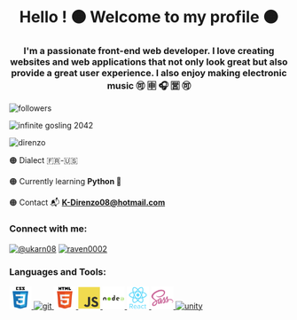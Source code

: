 <h1 align="center">Hello ! 🟠 Welcome to my profile 🟠 </h1>
<h3 align="center">I'm a passionate front-end web developer. I love creating websites and web applications that not only look great but also provide a great user experience. I also enjoy making electronic music 🉑 🈸 🎧 🈺 🉑 </h3>
 <img alt="followers" title="Follow me on Github" src="https://custom-icon-badges.demolab.com/github/followers/Ukarn08?color=FFA500&labelColor=FFA500&style=for-the-badge&logo=person-add&label=Follow&logoColor=white"/></a>

![infinite gosling 2042](https://user-images.githubusercontent.com/108266433/224511140-950d2cdd-ecc2-411d-99c8-16301e1ecc29.gif)


<p align="left"> <img src="https://komarev.com/ghpvc/?username=direnzo&label=Profile%20views&color=0e75b6&style=flat" alt="direnzo" /> </p>

🟠 <span title="Lang">Dialect</span> <span  title="fr_us">🇫🇷-🇺🇸</span> 

🟠 Currently learning **Python 🐍**

🟠 Contact 📬 **K-Direnzo08@hotmail.com**

<h3 align="left">Connect with me:</h3>
<p align="left">
<a href="https://codepen.io/@ukarn08" target="blank"><img align="center" src="https://raw.githubusercontent.com/rahuldkjain/github-profile-readme-generator/master/src/images/icons/Social/codepen.svg" alt="@ukarn08" height="30" width="40" /></a>
<a href="https://www.leetcode.com/raven0002" target="blank"><img align="center" src="https://raw.githubusercontent.com/rahuldkjain/github-profile-readme-generator/master/src/images/icons/Social/leet-code.svg" alt="raven0002" height="30" width="40" /></a>
</p>

<h3 align="left">Languages and Tools:</h3>
<p align="left"> <a href="https://www.w3schools.com/css/" target="_blank" rel="noreferrer"> <img src="https://raw.githubusercontent.com/devicons/devicon/master/icons/css3/css3-original-wordmark.svg" alt="css3" width="40" height="40"/> </a> <a href="https://git-scm.com/" target="_blank" rel="noreferrer"> <img src="https://www.vectorlogo.zone/logos/git-scm/git-scm-icon.svg" alt="git" width="40" height="40"/> </a> <a href="https://www.w3.org/html/" target="_blank" rel="noreferrer"> <img src="https://raw.githubusercontent.com/devicons/devicon/master/icons/html5/html5-original-wordmark.svg" alt="html5" width="40" height="40"/> </a> <a href="https://developer.mozilla.org/en-US/docs/Web/JavaScript" target="_blank" rel="noreferrer"> <img src="https://raw.githubusercontent.com/devicons/devicon/master/icons/javascript/javascript-original.svg" alt="javascript" width="40" height="40"/> </a> <a href="https://nodejs.org" target="_blank" rel="noreferrer"> <img src="https://raw.githubusercontent.com/devicons/devicon/master/icons/nodejs/nodejs-original-wordmark.svg" alt="nodejs" width="40" height="40"/> </a> <a href="https://reactjs.org/" target="_blank" rel="noreferrer"> <img src="https://raw.githubusercontent.com/devicons/devicon/master/icons/react/react-original-wordmark.svg" alt="react" width="40" height="40"/> </a> <a href="https://sass-lang.com" target="_blank" rel="noreferrer"> <img src="https://raw.githubusercontent.com/devicons/devicon/master/icons/sass/sass-original.svg" alt="sass" width="40" height="40"/> </a> <a href="https://unity.com/" target="_blank" rel="noreferrer"> <img src="https://www.vectorlogo.zone/logos/unity3d/unity3d-icon.svg" alt="unity" width="40" height="40"/> </a> </p>
